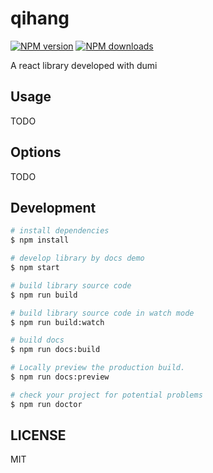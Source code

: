 # qihang

[![NPM version](https://img.shields.io/npm/v/qihang.svg?style=flat)](https://npmjs.org/package/qihang)
[![NPM downloads](http://img.shields.io/npm/dm/qihang.svg?style=flat)](https://npmjs.org/package/qihang)

A react library developed with dumi

## Usage

TODO

## Options

TODO

## Development

```bash
# install dependencies
$ npm install

# develop library by docs demo
$ npm start

# build library source code
$ npm run build

# build library source code in watch mode
$ npm run build:watch

# build docs
$ npm run docs:build

# Locally preview the production build.
$ npm run docs:preview

# check your project for potential problems
$ npm run doctor
```

## LICENSE

MIT
